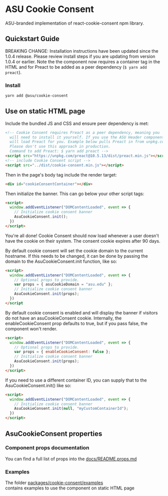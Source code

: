 # ASU Cookie Consent
ASU-branded implementation of react-cookie-consent npm library.

## Quickstart Guide

BREAKING CHANGE: Installation instructions have been updated since the 1.0.4
release. Please review install steps if you are updating from version 1.0.4 or
earlier. Note the the component now requires a container tag in the HTML and
for Preact to be added as a peer dependency (`$ yarn add preact`).

### Install

```bash
yarn add @asu/cookie-consent
```

## Use on static HTML page
Include the bundled JS and CSS and ensure peer dependency is met:

```HTML
<!-- Cookie Consent requires Preact as a peer dependency, meaning you
  will need to install it yourself. If you use the ASU Header component, it
  will load Preact for you. Example below pulls Preact in from unpkg.com.
  Please don't use this approach in production.
  Command to add Preact: $ yarn add preact -->
<script src="https://unpkg.com/preact@10.5.13/dist/preact.min.js"></script>
<!-- include Cookie Consent script -->
<script src="../dist/cookie-consent.min.js"></script>
```

Then in the page's body tag include the render target:

```HTML
<div id="cookieConsentContainer"></div>
```

Then initialize the banner. This can go below your other script tags:

```HTML
<script>
  window.addEventListener("DOMContentLoaded", event => {
    // Initialize cookie consent banner
    AsuCookieConsent.init();
  })
</script>
```
You're all done! Cookie Consent should now load whenever a user doesn't have
the cookie on their system. The consent cookie expires after 90 days.

By default cookie consent will set the cookie domain to the current hostname.
If this needs to be changed, it can be done by passing the domain to the
AsuCookieConsent.init function, like so:

```HTML
<script>
  window.addEventListener("DOMContentLoaded", event => {
    // Optional props to provide.
    var props = { asuCookieDomain = "asu.edu" };
    // Initialize cookie consent banner
    AsuCookieConsent.init(props);
  })
</script
```

By default cookie consent is enabled and will display the banner if visitors
do not have an asuCookieConsent cookie. Internally, the enableCookieConsent
prop defaults to true, but if you pass false, the component won't render.

```HTML
<script>
  window.addEventListener("DOMContentLoaded", event => {
    // Optional props to provide.
    var props = { enableCookieConsent: false };
    // Initialize cookie consent banner
    AsuCookieConsent.init(props);
  })
</script>
```

If you need to use a different container ID, you can supply that to the
AsuCookieConsent.init() like so:

```HTML
<script>
  window.addEventListener("DOMContentLoaded", event => {
    // Initialize cookie consent banner
    AsuCookieConsent.init(null, "myCustomContainerId");
  })
</script>
```

## AsuCookieConsent properties
### Component props documentation

You can find a full list of props into the [docs/README.props.md](docs/README.props.md)

### Examples

The folder [packages/cookie-consent/examples](/packages/cookie-consent/examples)
<br/>contains examples to use the component on static HTML page

